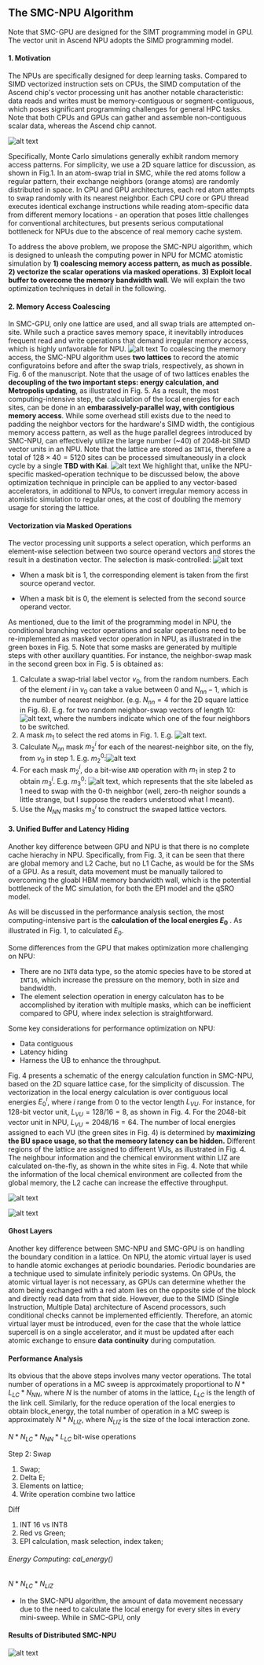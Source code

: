 ## The SMC-NPU Algorithm
Note that SMC-GPU are designed for the SIMT programming model in GPU. The vector unit in Ascend NPU adopts the SIMD programming model.
#### 1. Motivation 
The NPUs are specifically designed for deep learning tasks. Compared to SIMD vectorized instruction sets on CPUs, the SIMD computation of the Ascend chip's vector processing unit has another notable characteristic: data reads and writes must be memory-contiguous or segment-contiguous, which poses significant programming challenges for general HPC tasks. Note that both CPUs and GPUs can gather and assemble non-contiguous scalar data, whereas the Ascend chip cannot.

![alt text](image.png)

Specifically, Monte Carlo simulations generally exhibit random memory access patterns. For simplicity, we use a 2D square lattice for discussion, as shown in Fig.1. In an atom-swap trial in SMC, while the red atoms follow a regular pattern, their exchange neighbors (orange atoms) are randomly distributed in space. In CPU and GPU architectures, each red atom attempts to swap randomly with its nearest neighbor. Each CPU core or GPU thread executes identical exchange instructions while reading atom-specific data from different memory locations - an operation that poses little challenges for conventional architectures, but presents serious computational bottleneck for NPUs due to the abscence of real memory cache system.

To address the above problem, we propose the SMC-NPU algorithm, which is designed to unleash the computing power in NPU for MCMC atomistic simulation by **1) coalescing memory access pattern, as much as possible. 2) vectorize the scalar operations via masked operations. 3) Exploit local buffer to overcome the memory bandwidth wall**. We will explain the two optimization techniques in detail in the following.

#### 2. Memory Access Coalescing
In SMC-GPU, only one lattice are used, and all swap trials are attempted on-site. While such a practice saves memory space, it inevitablly introduces frequent read and write operations that demand irregular memory access, which is highly unfavorable for NPU.
![alt text](image-1.png)
To coalescing the memory access, the SMC-NPU algorithm uses **two lattices** to record the atomic configuratoins before and after the swap trials, respectively, as shown in Fig. 6 of the manuscript. Note that the usage of of two lattices enables the **decoupling of the two important steps: energy calculation, and Metropolis updating**, as illustrated in Fig. 5. As a result, the most computing-intensive step, the calculation of the local energies for each sites, can be done in an **embarassively-parallel way, with contigious memory access**. While some overhead still exists due to the need to padding the neighbor vectors for the hardware's SIMD width, the contigious memory access pattern, as well as the huge parallel degrees introduced by SMC-NPU, can effectively utilize the large number (~40) of 2048-bit SIMD vector units in an NPU. Note that the lattice are stored as `INT16`, therefere a total of $128\times40=5120$ sites can be processed simultaneously in a clock cycle by a single  **TBD with Kai**. 
![alt text](image-2.png)
We highlight that, unlike the NPU-specific masked-operation technique to be discussed below, the above optimization technique in principle can be applied to any vector-based accelerators, in additional to NPUs, to convert irregular memory access in atomistic simulation to regular ones, at the cost of doubling the memory usage for storing the lattice.
#### Vectorization via Masked Operations
The vector processing unit supports a select operation, which performs an element-wise selection between two source operand vectors and stores the result in a destination vector. The selection is mask-controlled:
![alt text](image-3.png)
* When a mask bit is 1, the corresponding element is taken from the first source operand vector.

* When a mask bit is 0, the element is selected from the second source operand vector.

As mentioned, due to the limit of the programming model in NPU, the conditional branching vector operations and scalar operations need to be re-implemented as masked vector operation in NPU, as illustrated in the green boxes in Fig. 5. Note that some masks are generated by multiple steps with other auxillary quantities. For instance, the neighbor-swap mask in the second green box in Fig. 5 is obtained as: 
1. Calculate a swap-trial label vector $v_0$, from the random numbers. Each of the element $i$ in $v_0$ can take a value between 0 and $N_{nn}-1$, which is the number of nearest neighbor. (e.g. $N_{nn} = 4$ for the 2D square lattice in Fig. 6). E.g. for two random neighbor-swap vectors of length 10:![alt text](image-4.png), where the numbers indicate which one of the four neighbors to be switched.
2. A mask $m_1$ to select the red atoms in Fig. 1. E.g. ![alt text](image-5.png).
3. Calculate $N_{nn}$ mask $m_2^i$ for each of the nearest-neighbor site, on the fly, from $v_0$ in step 1. E.g. $m_2^0$:![alt text](image-6.png)
4. For each mask $m_2^i$, do a bit-wise `AND` operation with $m_1$ in step 2 to obtain $m_3^i$. E.g. $m_3^0$: 
![alt text](image-7.png), which represents that the site labeled as 1 need to swap with the 0-th neighbor (well, zero-th neighor sounds a little strange, but I suppose the readers understood what I meant).
5. Use the $N_{NN}$ masks $m_3^i$ to construct the swaped lattice vectors.

#### 3. Unified Buffer and Latency Hiding
Another key difference between GPU and NPU is that there is no complete cache hierachy in NPU. Specifically, from Fig. 3, it can be seen that there are global memory and L2 Cache, but no L1 Cache, as would be for the SMs of a GPU. As a result, data movement must be manually tailored to overcoming the gloabl HBM memory bandwidth wall, which is the potential bottleneck of the MC simulation, for both the EPI model and the qSRO model.

As will be discussed in the performance analysis section, the most computing-intensive part is the **calculation of the local energies $E_0$** . As illustrated in Fig. 1, to calculated $E_0$.

Some differences from the GPU that makes optimization more challenging on NPU:
* There are no `INT8` data type, so the atomic species have to be stored at `INT16`, which increase the pressure on the memory, both in size and bandwidth.
* The element selection operation in energy calculaton has to be accomplished by iteration with multiple masks, which can be inefficient compared to GPU, where index selection is straightforward.

Some key considerations for performance optimization on NPU:
* Data contiguous 
* Latency hiding
* Harness the UB to enhance the throughput.
  
Fig. 4 presents a schematic of the energy calculation function in SMC-NPU, based on the 2D square lattice case, for the simplicity of discussion. The vectorization in the local energy calculation is over contiguous local energies $E_0^i$, where $i$ range from 0 to the vector length $L_{VU}$. For instance, for 128-bit vector unit, $L_{VU} = 128/16=8$, as shown in Fig. 4. For the 2048-bit vector unit in NPU, $L_{VU}=2048/16=64$. The number of local energies assigned to each VU (the green sites in Fig. 4) is determined by **maximizing the BU space usage, so that the memeory latency can be hidden.** Different regions of the lattice are assigned to different VUs, as illustrated in Fig. 4. The neighbour information and the chemical environment within LIZ are calculated on-the-fly, as shown in the white sites in Fig. 4. Note that while the information of the local chemical environment are collected from the global memory, the L2 cache can increase the effective throughput.

![alt text](image-8.png)

![alt text](image-11.png)


#### Ghost Layers
Another key difference between SMC-NPU and SMC-GPU is on handling the boundary condition in a lattice. On NPU, the atomic virtual layer is used to handle atomic exchanges at periodic boundaries. Periodic boundaries are a technique used to simulate infinitely periodic systems. On GPUs, the atomic virtual layer is not necessary, as GPUs can determine whether the atom being exchanged with a red atom lies on the opposite side of the block and directly read data from that side. However, due to the SIMD (Single Instruction, Multiple Data) architecture of Ascend processors, such conditional checks cannot be implemented efficiently. Therefore, an atomic virtual layer must be introduced, even for the case that the whole lattice supercell is on a single accelerator, and it must be updated after each atomic exchange to ensure **data continuity** during computation. 

#### Performance Analysis
Its obvious that the above steps involves many vector operations. The total number of operations in a MC sweep is approximately proportional to $N*L_{LC}*N_{NN}$, where $N$ is the number of atoms in the lattice, $L_{LC}$ is the length of the link cell. Similarly, for the reduce operation of the local energies to obtain block_energy, the total number of operation in a MC sweep is approximately $N*N_{LIZ}$, where $N_{LIZ}$ is the size of the local interaction zone.

$N*N_{LC}*N_{NN}*L_{LC}$ bit-wise operations

Step 2: Swap
1. Swap;
1. Delta E;
2. Elements on lattice;
3. Write operation combine two lattice 

Diff
1. INT 16 vs INT8
2. Red vs Green;
3. EPI calculation, mask selection, index taken;

###### Energy Computing: cal_energy()
$N*N_{LC}*N_{LIZ}$

* In the SMC-NPU algorithm, the amount of data movement necessary due to the need to calculate the local energy for every sites in every mini-sweep. While in SMC-GPU, only 

#### Results of Distributed SMC-NPU

![alt text](image-10.png)